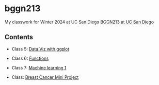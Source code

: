 # bggn213
My classwork for Winter 2024 at UC San Diego [BGGN213 at UC San Diego](https://bioboot.github.io/bggn213_W24/)

## Contents

- Class 5: [Data Viz with ggplot]()

- Class 6: [Functions](https://github.com/AigerimKuanbay/bggn213/blob/main/class06/class06.md)

- Class 7: [Machine learning 1]()

- Class: [Breast Cancer Mini Project]()
